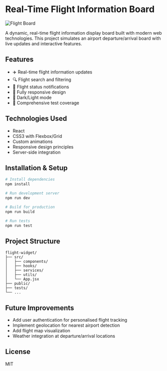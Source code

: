 # Real-Time Flight Information Board

![Flight Board](./screenshot.png)

A dynamic, real-time flight information display board built with modern web technologies. This project simulates an airport departure/arrival board with live updates and interactive features.

## Features

- ✈️ Real-time flight information updates
- 🔍 Flight search and filtering
- 🔔 Flight status notifications
- 📱 Fully responsive design
- 🌙 Dark/Light mode
- 🧪 Comprehensive test coverage

## Technologies Used

- React
- CSS3 with Flexbox/Grid
- Custom animations
- Responsive design principles
- Server-side integration

## Installation & Setup

```bash
# Install dependencies
npm install

# Run development server
npm run dev

# Build for production
npm run build

# Run tests
npm run test
```

## Project Structure

```
flight-widget/
├── src/
│   ├── components/
│   ├── hooks/
│   ├── services/
│   ├── utils/
│   └── App.jsx
├── public/
├── tests/
└── ...
```

## Future Improvements

- Add user authentication for personalised flight tracking
- Implement geolocation for nearest airport detection
- Add flight map visualization
- Weather integration at departure/arrival locations

## License

MIT
